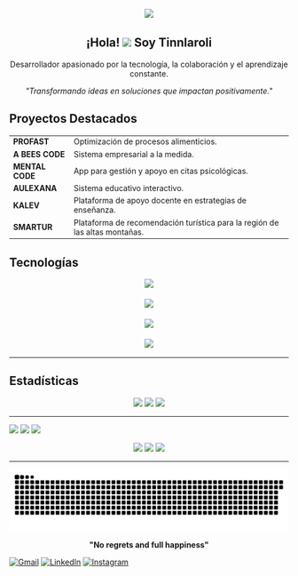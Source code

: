 <p align="center">
  <img src="https://readme-typing-svg.demolab.com/?lines=Hello%20There,%20soy%20Tinnlaroli;Apasionado%20del%20Software;Siempre%20aprendiendo%20y%20creciendo;&font=Fira%20Code&center=true&width=500&height=45&color=00FFFF&vCenter=true&pause=1000&size=25" />
</p>




<h2 align="center">¡Hola! <img src="https://media.giphy.com/media/VgCDAzcKvsR6OM0uWg/giphy.gif" width="50"> Soy <b>Tinnlaroli</b></h2>
<p align="center">Desarrollador apasionado por la tecnología, la colaboración y el aprendizaje constante.</p>
<p align="center"><i>"Transformando ideas en soluciones que impactan positivamente."</i></p>


##  Proyectos Destacados


<table>
  <tr>
    <td><b>PROFAST</b></td>
    <td>Optimización de procesos alimenticios.</td>
  </tr>
  <tr>
    <td><b>A BEES CODE</b></td>
    <td>Sistema empresarial a la medida.</td>
  </tr>
  <tr>
    <td><b>MENTAL CODE</b></td>
    <td>App para gestión y apoyo en citas psicológicas.</td>
  </tr>
  <tr>
    <td><b>AULEXANA</b></td>
    <td>Sistema educativo interactivo.</td>
  </tr>
  <tr>
    <td><b>KALEV</b></td>
    <td>Plataforma de apoyo docente en estrategias de enseñanza.</td>
  </tr>
  <tr>
    <td><b>SMARTUR</b></td>
    <td>Plataforma de recomendación turística para la región de las altas montañas.</td>
  </tr>
</table>

##  Tecnologías


<div align="center">
  
  <img src="https://skillicons.dev/icons?i=html,css,javascript,react,angular,tailwind" />
  <br><br>
  
  <img src="https://skillicons.dev/icons?i=nodejs,express,php" />
  <br><br>
  
  <img src="https://skillicons.dev/icons?i=mysql,postgresql,mongodb" />
  <br><br>
  
  <img src="https://skillicons.dev/icons?i=linux,arch,ubuntu,git,github,postman" />
</div>


---




## Estadísticas 

<p align="center">
  <img src="https://github-readme-stats.vercel.app/api?username=tinnlaroli&theme=radical&count_private=true&hide_border=true&line_height=20" />
  <img src="https://github-readme-stats.vercel.app/api/top-langs/?username=tinnlaroli&layout=compact&theme=radical&count_private=true&hide_border=true" />
  <img src="https://github-profile-trophy.vercel.app/?username=tinnlaroli&theme=radical&count_private=true&hide_border=true&column=9" />
</p>

---


<p align="center">

  <a href="mailto:martinlaraolivares@gmail.com"><img src="https://img.shields.io/badge/Gmail-martinlaraolivares-D14836?style=for-the-badge&logo=gmail"></a>
  <a href="https://www.linkedin.com/in/martin-lara-olivares-9b46b1213/"><img src="https://img.shields.io/badge/Linkedin-Martin_Lara_Olivares-0e76a8?style=for-the-badge&logo=Linkedin"></a>
  <a href="https://www.instagram.com/tinnlaroli/"><img src="https://img.shields.io/badge/tinnlaroli-E1306C?style=for-the-badge&logo=instagram"></a>
</p>

<p align="center"> 

  <img src="https://img.shields.io/badge/Español-green?style=for-the-badge">
  <img src="https://img.shields.io/badge/Inglés-yellow?style=for-the-badge">
  <img src="https://img.shields.io/badge/Francés-yellow?style=for-the-badge">
</p>


---
<div align="center">
  <img src="https://github.com/tinnlaroli/tinnlaroli/blob/output/github-contribution-grid-snake-dark.svg" alt="snake gif">
</div>

<p align="center"><b>"No regrets and full happiness"</b></p>

  <a href="mailto:martinlaraolivares@gmail.com"><img src="https://img.shields.io/badge/-Gmail-D14836?style=for-the-badge&logo=gmail&logoColor=white" alt="Gmail"/></a>
  <a href="https://www.linkedin.com/in/martin-lara-olivares-9b46b1213/"><img src="https://img.shields.io/badge/-LinkedIn-0e76a8?style=for-the-badge&logo=linkedin&logoColor=white" alt="LinkedIn"/></a>
  <a href="https://www.instagram.com/tinnlaroli/"><img src="https://img.shields.io/badge/-Instagram-E1306C?style=for-the-badge&logo=instagram&logoColor=white" alt="Instagram"/></a>


